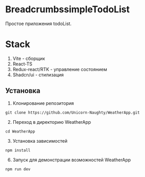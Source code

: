 # BreadcrumbssimpleTodoList

Простое приложения todoList.

# Stack

  1. Vite - сборщик
  2. React-TS 
  3. Redux-react/RTK - управление состоянием
  4. Shadcn/ui - стилизация

<!--Установка-->
## Установка 

1. Клонирование репозитория 

```git clone https://github.com/Unicorn-Naughty/WeatherApp.git```

2. Переход в директорию WeatherApp

```cd WeatherApp```

3. Установка зависимостей

```npm install ```

6. Запуск для демонстрации возможностей WeatherApp

```npm run dev```
